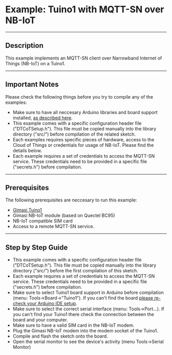 # Example: Tuino1 with MQTT-SN over NB-IoT

-------------------------------------------------------------------------------
## Description
This example implements an MQTT-SN client over Narrowband Internet of Things (NB-IoT) on a Tuino1.

-------------------------------------------------------------------------------
## Important Notes
Please check the following things before you try to compile any of the examples:
* Make sure to have all neccesary Arduino libraries and board support installed, [as described here](../../arduino_setup.md).
* This example comes with a specific configuration header file ("DTCoTSetup.h"). This file must be copied manually into the library directory ("src/") before compilation of the related sketch.
* Each examples requires specific pieces of hardware, access to the Cloud of Things or credentials for usage of NB-IoT. Please find the details below.
* Each example requires a set of credentials to access the MQTT-SN service. These credentials need to be provided in a specific file ("secrets.h") before compilation.

-------------------------------------------------------------------------------
## Prerequisites

The following prerequisites are neccesary to run this example:
* [Gimasi Tuino1](http://www.tuino.io/)
* Gimasi NB-IoT module (based on Quectel BC95)
* NB-IoT compatible SIM card
* Access to a remote MQTT-SN service.

-------------------------------------------------------------------------------
## Step by Step Guide

* This example comes with a specific configuration header file ("DTCoTSetup.h"). This file must be copied manually into the library directory ("src/") before the first compilation of this sketch.
* Each example requires a set of credentials to access the MQTT-SN service. These credentials need to be provided in a specific file ("secrets.h") before compilation.
* Make sure to select Tuino1 board support in Arduino before compilation (menu: Tools->Board->"Tuino1"). If you can't find the board [please re-check your Arduino IDE setup](../../arduino_setup.md).
* Make sure to select the correct serial interface (menu: Tools->Port...). If you can't find your Tuino1 there check the connection between the board and your computer.
* Make sure to have a valid SIM card in the NB-IoT modem.
* Plug the Gimasi NB-IoT modem into the modem socket of the Tuino1.
* Compile and flash the sketch onto the board.
* Open the serial monitor to see the device's activity (menu Tools->Serial Monitor)

